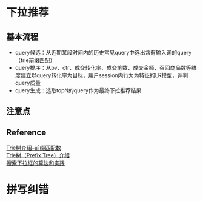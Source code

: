 # 下拉推荐
## 基本流程
- query候选：从近期某段时间内的历史常见query中选出含有输入词的query（trie前缀匹配）
- query排序：从pv、ctr、成交转化率、成交笔数、成交金额、召回商品数等维度建立以query转化率为目标，用户session内行为为特征的LR模型，评判query质量
- query生成：选取topN的query作为最终下拉推荐结果

## 注意点

## Reference
[Trie树介绍–前缀匹配数](http://www.wyqbupt.com/2014/07/15/trie%E6%A0%91%E4%BB%8B%E7%BB%8D-%E5%89%8D%E7%BC%80%E5%8C%B9%E9%85%8D%E6%95%B0/)<br>
[Trie树（Prefix Tree）介绍](https://blog.csdn.net/lisonglisonglisong/article/details/45584721)<br>
[搜索下拉框的算法和实践](https://zhuanlan.zhihu.com/p/36636525)<br>

# 拼写纠错

# 
